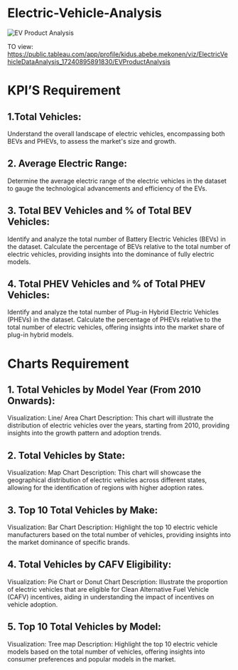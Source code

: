 # Electric-Vehicle-Analysis
![EV Product Analysis](https://github.com/user-attachments/assets/c5266ba6-fd1c-42f5-9b21-d13a16b7640c)

TO view: https://public.tableau.com/app/profile/kidus.abebe.mekonen/viz/ElectricVehicleDataAnalysis_17240895891830/EVProductAnalysis
# KPI’S Requirement
## 1.Total Vehicles:
Understand the overall landscape of electric vehicles, encompassing both BEVs and PHEVs, to assess the market's size and growth.
## 2. Average Electric Range:
Determine the average electric range of the electric vehicles in the dataset to gauge the technological advancements and efficiency of the EVs.
## 3. Total BEV Vehicles and % of Total BEV Vehicles:
Identify and analyze the total number of Battery Electric Vehicles (BEVs) in the dataset.
Calculate the percentage of BEVs relative to the total number of electric vehicles, providing insights into the dominance of fully electric models.
## 4. Total PHEV Vehicles and % of Total PHEV Vehicles:
Identify and analyze the total number of Plug-in Hybrid Electric Vehicles (PHEVs) in the dataset.
Calculate the percentage of PHEVs relative to the total number of electric vehicles, offering insights into the market share of plug-in hybrid models.

# Charts Requirement
## 1. Total Vehicles by Model Year (From 2010 Onwards):
Visualization: Line/ Area Chart
Description: This chart will illustrate the distribution of electric vehicles over the years, starting from 2010, providing insights into the growth pattern and adoption trends.
## 2. Total Vehicles by State:
Visualization: Map Chart 
Description: This chart will showcase the geographical distribution of electric vehicles across different states, allowing for the identification of regions with higher adoption rates.
## 3. Top 10 Total Vehicles by Make:
Visualization: Bar Chart 
Description: Highlight the top 10 electric vehicle manufacturers based on the total number of vehicles, providing insights into the market dominance of specific brands.
## 4. Total Vehicles by CAFV Eligibility:
Visualization: Pie Chart or Donut Chart
Description: Illustrate the proportion of electric vehicles that are eligible for Clean Alternative Fuel Vehicle (CAFV) incentives, aiding in understanding the impact of incentives on vehicle adoption.
## 5. Top 10 Total Vehicles by Model:
Visualization: Tree map
Description: Highlight the top 10 electric vehicle models based on the total number of vehicles, offering insights into consumer preferences and popular models in the market.
